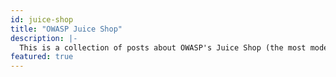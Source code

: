 ```yaml
---
id: juice-shop
title: "OWASP Juice Shop"
description: |-
  This is a collection of posts about OWASP's Juice Shop (the most modern and sophisticated insecure web application)
featured: true
---
```

